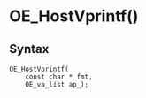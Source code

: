 # OE_HostVprintf()



## Syntax

    OE_HostVprintf(
        const char * fmt,
        OE_va_list ap_);
